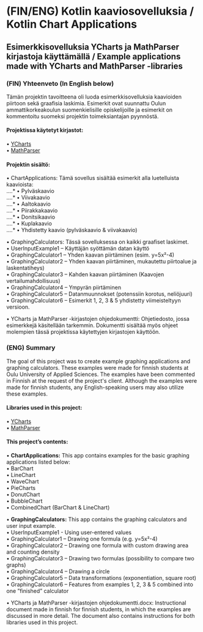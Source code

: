 # (FIN/ENG) Kotlin kaaviosovelluksia / Kotlin Chart Applications  

## Esimerkkisovelluksia YCharts ja MathParser kirjastoja käyttämällä / Example applications made with YCharts and MathParser -libraries  

### (FIN) Yhteenveto (In English below)  
Tämän projektin tavoitteena oli luoda esimerkkisovelluksia kaavioiden piirtoon sekä graafisia laskimia. Esimerkit ovat suunnattu Oulun ammattikorkeakoulun suomenkielisille opiskelijoille ja esimerkit on kommentoitu suomeksi projektin toimeksiantajan pyynnöstä.  

#### Projektissa käytetyt kirjastot:  
• [YCharts](https://github.com/codeandtheory/YCharts)  
• [MathParser](https://github.com/mariuszgromada/MathParser.org-mXparser)  

#### Projektin sisältö:  
• ChartApplications: Tämä sovellus sisältää esimerkit alla luetelluista kaavioista:  
....* • Pylväskaavio  
....* • Viivakaavio  
....* • Aaltokaavio  
....* • Piirakkakaavio  
....* • Donitsikaavio  
....* • Kuplakaavio  
....* • Yhdistetty kaavio (pylväskaavio & viivakaavio)  

• GraphingCalculators: Tässä sovelluksessa on kaikki graafiset laskimet.  
  • UserInputExample1 – Käyttäjän syöttämän datan käyttö  
  • GraphingCalculator1 – Yhden kaavan piirtäminen (esim. y=5x²-4)  
  • GraphingCalculator2 – Yhden kaavan piirtäminen, mukautettu piirtoalue ja laskentatiheys)  
  • GraphingCalculator3 – Kahden kaavan piirtäminen (Kaavojen vertailumahdollisuus)  
  • GraphingCalculator4 – Ympyrän piirtäminen  
  • GraphingCalculator5 – Datanmuunnokset (potenssiin korotus, neliöjuuri)  
  • GraphingCalculator6 – Esimerkit 1, 2, 3 & 5 yhdistetty viimeisteltyyn versioon.  

• YCharts ja MathParser -kirjastojen ohjedokumentti: Ohjetiedosto, jossa esimerkkejä käsitellään tarkemmin. Dokumentti sisältää myös ohjeet molempien tässä projektissa käytettyjen kirjastojen käyttöön.  

### (ENG) Summary  
The goal of this project was to create example graphing applications and graphing calculators. These examples were made for finnish students at Oulu University of Applied Sciences. The examples have been commented in Finnish at the request of the project's client. Although the examples were made for finnish students, any English-speaking users may also utilize these examples.   

#### Libraries used in this project:  
• [YCharts](https://github.com/codeandtheory/YCharts)  
• [MathParser](https://github.com/mariuszgromada/MathParser.org-mXparser)  

#### This project’s contents:  
• **ChartApplications:** This app contains examples for the basic graphing applications listed below:  
  • BarChart  
  • LineChart  
  • WaveChart  
  • PieCharts  
  • DonutChart  
  • BubbleChart  
  • CombinedChart (BarChart & LineChart)  

• **GraphingCalculators:** This app contains the graphing calculators and user input example.  
  • UserInputExample1 - Using user-entered values  
  • GraphingCalculator1 – Drawing one formula (e.g. y=5x²-4)  
  • GraphingCalculator2 – Drawing one formula with custom drawing area and counting density  
  • GraphingCalculator3 – Drawing two formulas (possibility to compare two graphs)  
  • GraphingCalculator4 – Drawing a circle  
  • GraphingCalculator5 – Data transformations (exponentiation, square root)  
  • GraphingCalculator6 – Features from examples 1, 2, 3 & 5 combined into one ”finished” calculator  

• YCharts ja MathParser -kirjastojen ohjedokumentti.docx: Instructional document made in finnish for finnish students, in which the examples are discussed in more detail. The document also contains instructions for both libraries used in this project.  
